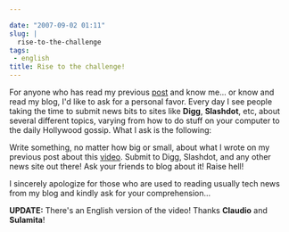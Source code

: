 ```yaml
---

date: "2007-09-02 01:11"
slug: |
  rise-to-the-challenge
tags:
 - english
title: Rise to the challenge!
---
```


For anyone who has read my previous
[post](http://www.ogmaciel.com/?p=392) and know me... or know and read
my blog, I'd like to ask for a personal favor. Every day I see people
taking the time to submit news bits to sites like **Digg**,
**Slashdot**, etc, about several different topics, varying from how to
do stuff on your computer to the daily Hollywood gossip. What I ask is
the following:

Write something, no matter how big or small, about what I wrote on my
previous post about this
[video](http://www.youtube.com/watch?v=9-O2iIHXyn0). Submit to Digg,
Slashdot, and any other news site out there! Ask your friends to blog
about it! Raise hell!

I sincerely apologize for those who are used to reading usually tech
news from my blog and kindly ask for your comprehension...

**UPDATE:** There's an English version of the video! Thanks **Claudio**
and **Sulamita**!
